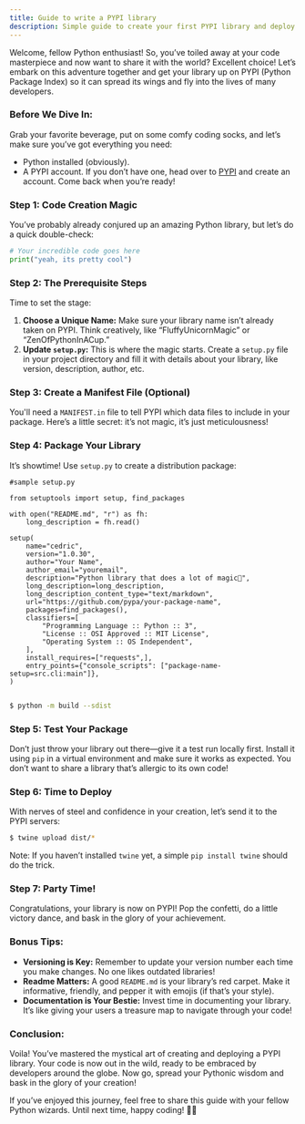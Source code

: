 ```yaml
---
title: Guide to write a PYPI library
description: Simple guide to create your first PYPI library and deploy it.
---
```



Welcome, fellow Python enthusiast! So, you’ve toiled away at your code masterpiece and now want to share it with the world? Excellent choice! Let’s embark on this adventure together and get your library up on PYPI (Python Package Index) so it can spread its wings and fly into the lives of many developers.

### Before We Dive In:
Grab your favorite beverage, put on some comfy coding socks, and let’s make sure you’ve got everything you need:
- Python installed (obviously).
- A PYPI account. If you don’t have one, head over to [PYPI](https://pypi.org/) and create an account. Come back when you’re ready!

### Step 1: Code Creation Magic
You’ve probably already conjured up an amazing Python library, but let’s do a quick double-check:
```python
# Your incredible code goes here
print("yeah, its pretty cool")
```

### Step 2: The Prerequisite Steps
Time to set the stage:
1. **Choose a Unique Name:** Make sure your library name isn’t already taken on PYPI. Think creatively, like “FluffyUnicornMagic” or “ZenOfPythonInACup.”
2. **Update `setup.py`:** This is where the magic starts. Create a `setup.py` file in your project directory and fill it with details about your library, like version, description, author, etc.

### Step 3: Create a Manifest File (Optional)
You'll need a `MANIFEST.in` file to tell PYPI which data files to include in your package. Here’s a little secret: it’s not magic, it’s just meticulousness!

### Step 4: Package Your Library
It’s showtime! Use `setup.py` to create a distribution package:
```base
#sample setup.py

from setuptools import setup, find_packages

with open("README.md", "r") as fh:
    long_description = fh.read()

setup(
    name="cedric",
    version="1.0.30",
    author="Your Name",
    author_email="youremail",
    description="Python library that does a lot of magic💫",
    long_description=long_description,
    long_description_content_type="text/markdown",
    url="https://github.com/pypa/your-package-name",
    packages=find_packages(),
    classifiers=[
        "Programming Language :: Python :: 3",
        "License :: OSI Approved :: MIT License",
        "Operating System :: OS Independent",
    ],
    install_requires=["requests",], 
    entry_points={"console_scripts": ["package-name-setup=src.cli:main"]},
)


```

```bash
$ python -m build --sdist
```

### Step 5: Test Your Package
Don’t just throw your library out there—give it a test run locally first. Install it using `pip` in a virtual environment and make sure it works as expected. You don’t want to share a library that’s allergic to its own code!

### Step 6: Time to Deploy
With nerves of steel and confidence in your creation, let’s send it to the PYPI servers:
```bash
$ twine upload dist/*
```
Note: If you haven’t installed `twine` yet, a simple `pip install twine` should do the trick.

### Step 7: Party Time!
Congratulations, your library is now on PYPI! Pop the confetti, do a little victory dance, and bask in the glory of your achievement.

### Bonus Tips:
- **Versioning is Key:** Remember to update your version number each time you make changes. No one likes outdated libraries!
- **Readme Matters:** A good `README.md` is your library’s red carpet. Make it informative, friendly, and pepper it with emojis (if that’s your style).
- **Documentation is Your Bestie:** Invest time in documenting your library. It’s like giving your users a treasure map to navigate through your code!

### Conclusion:
Voila! You’ve mastered the mystical art of creating and deploying a PYPI library. Your code is now out in the wild, ready to be embraced by developers around the globe. Now go, spread your Pythonic wisdom and bask in the glory of your creation!

If you’ve enjoyed this journey, feel free to share this guide with your fellow Python wizards. Until next time, happy coding! 🐍✨